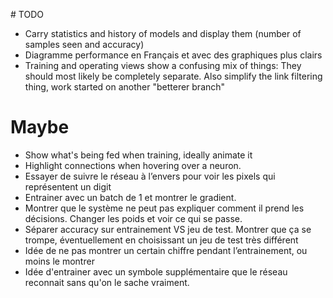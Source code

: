 # TODO

- Carry statistics and history of models and display them (number of samples seen and accuracy)
- Diagramme performance en Français et avec des graphiques plus clairs
- Training and operating views show a confusing mix of things:
  They should most likely be completely separate.
  Also simplify the link filtering thing, work started on another "betterer branch"

# Maybe

- Show what's being fed when training, ideally animate it
- Highlight connections when hovering over a neuron.
- Essayer de suivre le réseau à l’envers pour voir les pixels qui représentent un digit
- Entrainer avec un batch de 1 et montrer le gradient.
- Montrer que le système ne peut pas expliquer comment il prend les décisions. Changer les poids et voir ce qui se passe.
- Séparer accuracy sur entrainement VS jeu de test. Montrer que ça se trompe, éventuellement en choisissant un jeu de test très différent
- Idée de ne pas montrer un certain chiffre pendant l’entrainement, ou moins le montrer
- Idée d'entrainer avec un symbole supplémentaire que le réseau reconnait sans qu'on le sache vraiment.
